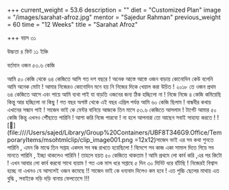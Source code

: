 +++
current_weight = 53.6
description = ""
diet = "Customized Plan"
image = "/images/sarahat-afroz.jpg"
mentor = "Sajedur Rahman"
previous_weight = 60
time = "12 Weeks"
title = "Sarahat Afroz"

+++
বয়স ৩১

উচ্চতা ৪ ফিট ১১ ইঞ্চি

বর্তমান ওজন ৫৩.৬ কেজি

আমি ৫০ কেজি থেকে ৬৪ কেজিতে আসি গত দশ বছরে ! অনেক আস্তে আস্তে ওজন বাড়ায় কোনোদিন কেউ বলেনি আমি অনেক মোটা ! আমার নিজেরও কোনোদিন মনে হয় নি নিজের দিকে খেয়াল করা উচিত ! ২০১৮ তে ওজন প্রথম ৬৪ কেজিতে আসে এবং পায়ে আমি ব্যথা পাই যা বাড়তি ওজনের জন্য ঠিক হচ্ছিলো না ! নিজে নিজে ৪ কেজি কমিয়েছি কিন্তু আর হচ্ছিলো না কিছু ! গত বছর অগাষ্ট থেকে এই বছর এপ্রিল পর্যন্ত আমি ৬০ কেজি ছিলাম ! বান্ধবীর কথায় এখানের সন্ধান পাই ! সাজেদ ভাই কে মেন্টর বানিয়ে আজকে তিন মাসে ৫৩.৬ কেজিতে আসলাম ! টার্গেট আমার ৫০ কেজি কিন্তু এখনও পৌঁছাতে পারিনি ! আশা করি নিজে পারবো ! না হলে আপনারা তো আছেন সবাই সাহায্য করতে ! ![🙂](file:////Users/sajed/Library/Group%20Containers/UBF8T346G9.Office/TemporaryItems/msohtmlclip/clip_image001.png =12x12)সাজেদ ভাই এর সব কথা শুনতে পারিনি , এমন কি মাঝে তিন সপ্তাহ একদম সব বন্ধ রাখতে হয়েছিলো ! বিদেশে সব কাজ একা সামাল দিতে গিয়ে সব মানতে পারিনি , ইচ্ছা থাকলেও পারিনি ! তাহলে হয়ত ৫০ কেজিতে থাকতাম ! আমি প্রথমে লো কার্ব করি ,এর পর কিটো ! এখন আবার লো কার্ব করবো সাথে ব্যয়াম ! গত এক মাস ধরে সপ্তাহে ৫ দিন ৩০ মিনিট ধরে হাঁটছি ! নিজেরই বিশ্বাস হচ্ছে না এখনও যে আসলেই ওজন কমেছে !! সাজেদ ভাই কে ধন্যবাদ দিলেও কম হবে ! এত পুচ্চি ছেলের মাথায় এত বুদ্ধি , সবাইকে দড়ি দড়ি বানায় ফেলতেসে !!!